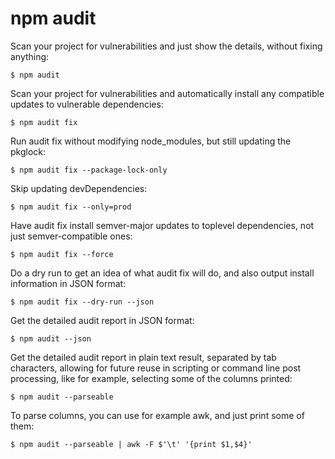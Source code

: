 # npm audit

Scan your project for vulnerabilities and just show the details, without fixing anything:
```
$ npm audit
```

Scan your project for vulnerabilities and automatically install any compatible updates to vulnerable dependencies:
```
$ npm audit fix
```

Run audit fix without modifying node_modules, but still updating the pkglock:
```
$ npm audit fix --package-lock-only
```

Skip updating devDependencies:
```
$ npm audit fix --only=prod
```

Have audit fix install semver-major updates to toplevel dependencies, not just semver-compatible ones:
```
$ npm audit fix --force
```

Do a dry run to get an idea of what audit fix will do, and also output install information in JSON format:
```
$ npm audit fix --dry-run --json
```

Get the detailed audit report in JSON format:
```
$ npm audit --json
```

Get the detailed audit report in plain text result, separated by tab characters, allowing for future reuse in scripting or command line post processing, like for example, selecting some of the columns printed:
```
$ npm audit --parseable
```

To parse columns, you can use for example awk, and just print some of them:
```
$ npm audit --parseable | awk -F $'\t' '{print $1,$4}'
```
